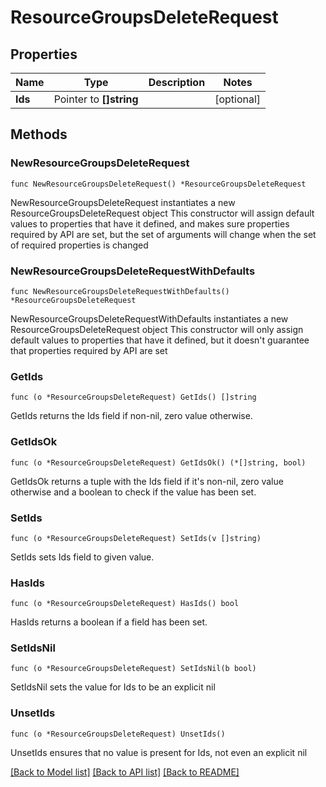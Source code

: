 # ResourceGroupsDeleteRequest

## Properties

Name | Type | Description | Notes
------------ | ------------- | ------------- | -------------
**Ids** | Pointer to **[]string** |  | [optional] 

## Methods

### NewResourceGroupsDeleteRequest

`func NewResourceGroupsDeleteRequest() *ResourceGroupsDeleteRequest`

NewResourceGroupsDeleteRequest instantiates a new ResourceGroupsDeleteRequest object
This constructor will assign default values to properties that have it defined,
and makes sure properties required by API are set, but the set of arguments
will change when the set of required properties is changed

### NewResourceGroupsDeleteRequestWithDefaults

`func NewResourceGroupsDeleteRequestWithDefaults() *ResourceGroupsDeleteRequest`

NewResourceGroupsDeleteRequestWithDefaults instantiates a new ResourceGroupsDeleteRequest object
This constructor will only assign default values to properties that have it defined,
but it doesn't guarantee that properties required by API are set

### GetIds

`func (o *ResourceGroupsDeleteRequest) GetIds() []string`

GetIds returns the Ids field if non-nil, zero value otherwise.

### GetIdsOk

`func (o *ResourceGroupsDeleteRequest) GetIdsOk() (*[]string, bool)`

GetIdsOk returns a tuple with the Ids field if it's non-nil, zero value otherwise
and a boolean to check if the value has been set.

### SetIds

`func (o *ResourceGroupsDeleteRequest) SetIds(v []string)`

SetIds sets Ids field to given value.

### HasIds

`func (o *ResourceGroupsDeleteRequest) HasIds() bool`

HasIds returns a boolean if a field has been set.

### SetIdsNil

`func (o *ResourceGroupsDeleteRequest) SetIdsNil(b bool)`

 SetIdsNil sets the value for Ids to be an explicit nil

### UnsetIds
`func (o *ResourceGroupsDeleteRequest) UnsetIds()`

UnsetIds ensures that no value is present for Ids, not even an explicit nil

[[Back to Model list]](../README.md#documentation-for-models) [[Back to API list]](../README.md#documentation-for-api-endpoints) [[Back to README]](../README.md)


